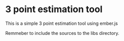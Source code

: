 3 point estimation tool
=======================

This is a simple 3 point estimation tool using ember.js

Remmeber to include the sources to the libs directory.
